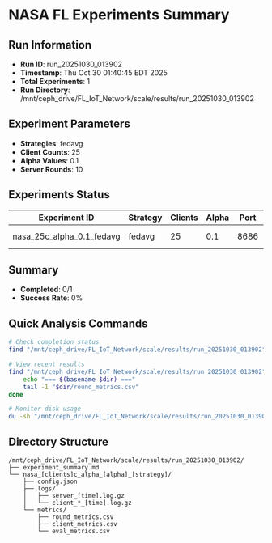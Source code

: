 # NASA FL Experiments Summary

## Run Information
- **Run ID**: run_20251030_013902
- **Timestamp**: Thu Oct 30 01:40:45 EDT 2025
- **Total Experiments**: 1
- **Run Directory**: /mnt/ceph_drive/FL_IoT_Network/scale/results/run_20251030_013902

## Experiment Parameters
- **Strategies**: fedavg
- **Client Counts**: 25
- **Alpha Values**: 0.1
- **Server Rounds**: 10

## Experiments Status

| Experiment ID | Strategy | Clients | Alpha | Port | Status | Results |
|---------------|----------|---------|-------|------|--------|---------|
| nasa_25c_alpha_0.1_fedavg | fedavg | 25 | 0.1 | 8686 | ⚠️ Partial | - |

## Summary
- **Completed**: 0/1
- **Success Rate**: 0%

## Quick Analysis Commands
```bash
# Check completion status
find "/mnt/ceph_drive/FL_IoT_Network/scale/results/run_20251030_013902" -name "round_metrics.csv" | wc -l

# View recent results
find "/mnt/ceph_drive/FL_IoT_Network/scale/results/run_20251030_013902" -name "round_metrics.csv" -exec dirname {} \; | while read dir; do
    echo "=== $(basename $dir) ==="
    tail -1 "$dir/round_metrics.csv"
done

# Monitor disk usage
du -sh "/mnt/ceph_drive/FL_IoT_Network/scale/results/run_20251030_013902"
```

## Directory Structure
```
/mnt/ceph_drive/FL_IoT_Network/scale/results/run_20251030_013902/
├── experiment_summary.md
└── nasa_[clients]c_alpha_[alpha]_[strategy]/
    ├── config.json
    ├── logs/
    │   ├── server_[time].log.gz
    │   └── client_*_[time].log.gz
    └── metrics/
        ├── round_metrics.csv
        ├── client_metrics.csv
        └── eval_metrics.csv
```
